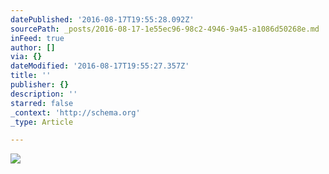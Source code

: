 ```yaml
---
datePublished: '2016-08-17T19:55:28.092Z'
sourcePath: _posts/2016-08-17-1e55ec96-98c2-4946-9a45-a1086d50268e.md
inFeed: true
author: []
via: {}
dateModified: '2016-08-17T19:55:27.357Z'
title: ''
publisher: {}
description: ''
starred: false
_context: 'http://schema.org'
_type: Article

---
```

![](https://the-grid-user-content.s3-us-west-2.amazonaws.com/0ce9dd9f-d1a0-4beb-abef-4257ec0ad657.jpg)